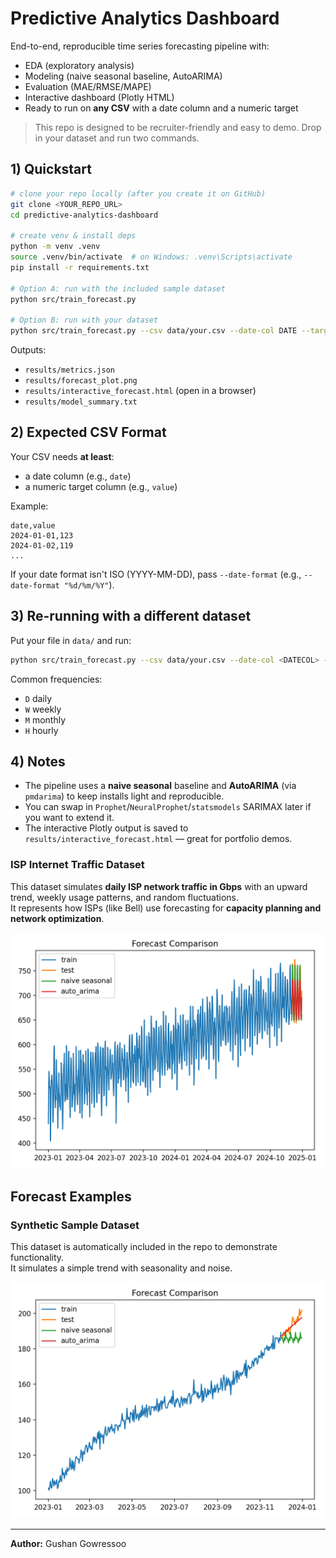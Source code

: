
# Predictive Analytics Dashboard

End-to-end, reproducible time series forecasting pipeline with:
- EDA (exploratory analysis)
- Modeling (naive seasonal baseline, AutoARIMA)
- Evaluation (MAE/RMSE/MAPE)
- Interactive dashboard (Plotly HTML)
- Ready to run on **any CSV** with a date column and a numeric target

> This repo is designed to be recruiter-friendly and easy to demo. Drop in your dataset and run two commands.

## 1) Quickstart

```bash
# clone your repo locally (after you create it on GitHub)
git clone <YOUR_REPO_URL>
cd predictive-analytics-dashboard

# create venv & install deps
python -m venv .venv
source .venv/bin/activate  # on Windows: .venv\Scripts\activate
pip install -r requirements.txt

# Option A: run with the included sample dataset
python src/train_forecast.py

# Option B: run with your dataset
python src/train_forecast.py --csv data/your.csv --date-col DATE --target-col TARGET --freq D --horizon 30
```

Outputs:
- `results/metrics.json`
- `results/forecast_plot.png`
- `results/interactive_forecast.html` (open in a browser)
- `results/model_summary.txt`

## 2) Expected CSV Format

Your CSV needs **at least**:
- a date column (e.g., `date`)
- a numeric target column (e.g., `value`)

Example:

```
date,value
2024-01-01,123
2024-01-02,119
...
```

If your date format isn't ISO (YYYY-MM-DD), pass `--date-format` (e.g., `--date-format "%d/%m/%Y"`).

## 3) Re-running with a different dataset

Put your file in `data/` and run:

```bash
python src/train_forecast.py --csv data/your.csv --date-col <DATECOL> --target-col <TARGET> --freq D --horizon 30
```

Common frequencies:
- `D` daily
- `W` weekly
- `M` monthly
- `H` hourly

## 4) Notes

- The pipeline uses a **naive seasonal** baseline and **AutoARIMA** (via `pmdarima`) to keep installs light and reproducible.
- You can swap in `Prophet`/`NeuralProphet`/`statsmodels` SARIMAX later if you want to extend it.
- The interactive Plotly output is saved to `results/interactive_forecast.html` — great for portfolio demos.

### ISP Internet Traffic Dataset
This dataset simulates **daily ISP network traffic in Gbps** with an upward trend, weekly usage patterns, and random fluctuations.  
It represents how ISPs (like Bell) use forecasting for **capacity planning and network optimization**.

![ISP Forecast](results/isp_traffic/forecast_plot.png)

## Forecast Examples

### Synthetic Sample Dataset
This dataset is automatically included in the repo to demonstrate functionality.  
It simulates a simple trend with seasonality and noise.

![Sample Forecast](results/sample/forecast_plot.png)

---

**Author:** Gushan Gowressoo
